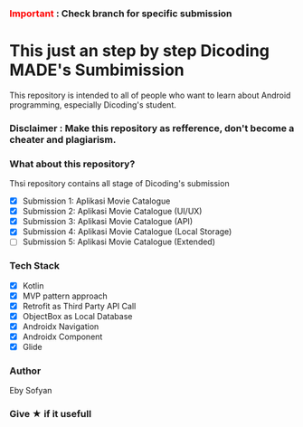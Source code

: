 ### <span style="color:red;">Important</span> : Check branch for specific submission

# This just an step by step Dicoding MADE's Sumbimission
This repository is intended to all of people who want to learn about Android programming, especially Dicoding's student.

### Disclaimer : Make this repository as refference, don't become a cheater and plagiarism.


### What about this repository?
Thsi repository contains all stage of Dicoding's submission
- [x] Submission 1: Aplikasi Movie Catalogue
- [x] Submission 2: Aplikasi Movie Catalogue (UI/UX)
- [x] Submission 3: Aplikasi Movie Catalogue (API)
- [x] Submission 4: Aplikasi Movie Catalogue (Local Storage)
- [ ] Submission 5: Aplikasi Movie Catalogue (Extended)

### Tech Stack
- [x] Kotlin
- [x] MVP pattern approach
- [x] Retrofit as Third Party API Call
- [x] ObjectBox as Local Database
- [x] Androidx Navigation
- [x] Androidx Component
- [x] Glide

### Author
Eby Sofyan

### Give ★ if it usefull
